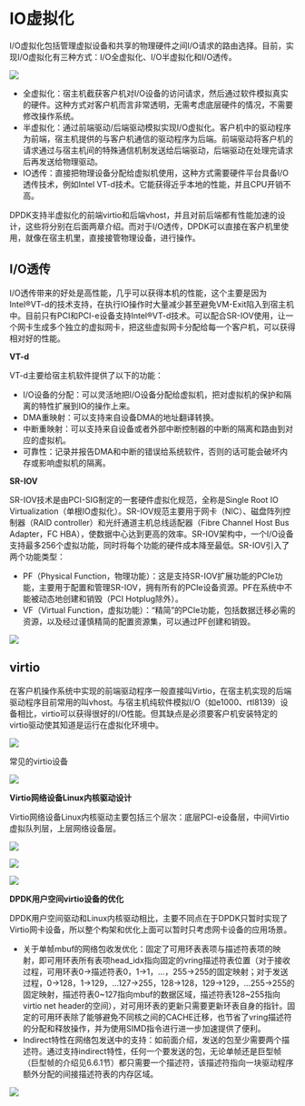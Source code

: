 # IO虚拟化

I/O虚拟化包括管理虚拟设备和共享的物理硬件之间I/O请求的路由选择。目前，实现I/O虚拟化有三种方式：I/O全虚拟化、I/O半虚拟化和I/O透传。

![](/images/14780764018311.jpg)

- 全虚拟化：宿主机截获客户机对I/O设备的访问请求，然后通过软件模拟真实的硬件。这种方式对客户机而言非常透明，无需考虑底层硬件的情况，不需要修改操作系统。
- 半虚拟化：通过前端驱动/后端驱动模拟实现I/O虚拟化。客户机中的驱动程序为前端，宿主机提供的与客户机通信的驱动程序为后端。前端驱动将客户机的请求通过与宿主机间的特殊通信机制发送给后端驱动，后端驱动在处理完请求后再发送给物理驱动。
- IO透传：直接把物理设备分配给虚拟机使用，这种方式需要硬件平台具备I/O透传技术，例如Intel VT-d技术。它能获得近乎本地的性能，并且CPU开销不高。

DPDK支持半虚拟化的前端virtio和后端vhost，并且对前后端都有性能加速的设计，这些将分别在后面两章介绍。而对于I/O透传，DPDK可以直接在客户机里使用，就像在宿主机里，直接接管物理设备，进行操作。

## I/O透传

I/O透传带来的好处是高性能，几乎可以获得本机的性能，这个主要是因为Intel®VT-d的技术支持，在执行IO操作时大量减少甚至避免VM-Exit陷入到宿主机中。目前只有PCI和PCI-e设备支持Intel®VT-d技术。可以配合SR-IOV使用，让一个网卡生成多个独立的虚拟网卡，把这些虚拟网卡分配给每一个客户机，可以获得相对好的性能。

**VT-d**

VT-d主要给宿主机软件提供了以下的功能：

- I/O设备的分配：可以灵活地把I/O设备分配给虚拟机，把对虚拟机的保护和隔离的特性扩展到IO的操作上来。
- DMA重映射：可以支持来自设备DMA的地址翻译转换。
- 中断重映射：可以支持来自设备或者外部中断控制器的中断的隔离和路由到对应的虚拟机。
- 可靠性：记录并报告DMA和中断的错误给系统软件，否则的话可能会破坏内存或影响虚拟机的隔离。

**SR-IOV**

SR-IOV技术是由PCI-SIG制定的一套硬件虚拟化规范，全称是Single Root IO Virtualization（单根IO虚拟化）。SR-IOV规范主要用于网卡（NIC）、磁盘阵列控制器（RAID controller）和光纤通道主机总线适配器（Fibre Channel Host Bus Adapter，FC HBA），使数据中心达到更高的效率。SR-IOV架构中，一个I/O设备支持最多256个虚拟功能，同时将每个功能的硬件成本降至最低。SR-IOV引入了两个功能类型：

- PF（Physical Function，物理功能）：这是支持SR-IOV扩展功能的PCIe功能，主要用于配置和管理SR-IOV，拥有所有的PCIe设备资源。PF在系统中不能被动态地创建和销毁（PCI Hotplug除外）。
- VF（Virtual Function，虚拟功能）：“精简”的PCIe功能，包括数据迁移必需的资源，以及经过谨慎精简的配置资源集，可以通过PF创建和销毁。

![](/images/14780767818897.jpg)

## virtio

在客户机操作系统中实现的前端驱动程序一般直接叫Virtio，在宿主机实现的后端驱动程序目前常用的叫vhost。与宿主机纯软件模拟I/O（如e1000、rtl8139）设备相比，virtio可以获得很好的I/O性能。但其缺点是必须要客户机安装特定的virtio驱动使其知道是运行在虚拟化环境中。

![](/images/14780771218787.jpg)

常见的virtio设备

![](/images/14780772935030.jpg)

**Virtio网络设备Linux内核驱动设计**

Virtio网络设备Linux内核驱动主要包括三个层次：底层PCI-e设备层，中间Virtio虚拟队列层，上层网络设备层。

![](/images/14780774195208.jpg)

![](/images/14780774275758.jpg)

![](/images/14780774376877.jpg)

**DPDK用户空间virtio设备的优化**

DPDK用户空间驱动和Linux内核驱动相比，主要不同点在于DPDK只暂时实现了Virtio网卡设备，所以整个构架和优化上面可以暂时只考虑网卡设备的应用场景。

* 关于单帧mbuf的网络包收发优化：固定了可用环表表项与描述符表项的映射，即可用环表所有表项head_idx指向固定的vring描述符表位置（对于接收过程，可用环表0->描述符表0，1->1，…，255->255的固定映射；对于发送过程，0->128，1->129，…127->255，128->128，129->129，…255->255的固定映射，描述符表0~127指向mbuf的数据区域，描述符表128~255指向virtio net header的空间），对可用环表的更新只需要更新环表自身的指针。固定的可用环表除了能够避免不同核之间的CACHE迁移，也节省了vring描述符的分配和释放操作，并为使用SIMD指令进行进一步加速提供了便利。
* Indirect特性在网络包发送中的支持：如前面介绍，发送的包至少需要两个描述符。通过支持indirect特性，任何一个要发送的包，无论单帧还是巨型帧（巨型帧的介绍见6.6.1节）都只需要一个描述符，该描述符指向一块驱动程序额外分配的间接描述符表的内存区域。

![](/images/14780777356790.jpg)



